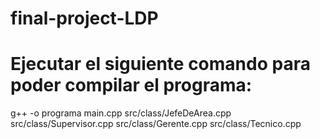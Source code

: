 # final-project-LDP

# Ejecutar el siguiente comando para poder compilar el programa:

g++ -o programa main.cpp src/class/JefeDeArea.cpp src/class/Supervisor.cpp src/class/Gerente.cpp src/class/Tecnico.cpp

